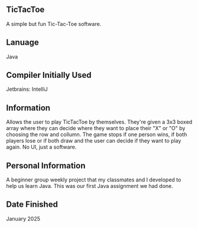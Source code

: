 ## TicTacToe
A simple but fun Tic-Tac-Toe software.

## Lanuage
Java

## Compiler Initially Used
Jetbrains: IntelliJ

## Information
Allows the user to play TicTacToe by themselves. They're given a 3x3 boxed array where they can decide where they want to place their "X" or "O" by choosing the row and collumn. The game stops if one person wins, if both players lose or if both draw and the user can decide if they want to play again. No UI, just a software.

## Personal Information
A beginner group weekly project that my classmates and I developed to help us learn Java. This was our first Java assignment we had done.

## Date Finished
January 2025
